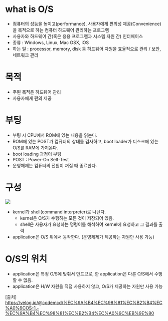 # what is O/S
- 컴퓨터의 성능을 높이고(performance), 사용자에게 편의성 제공(Convenience)을 목적으로 하는 컴퓨터 하드웨어 관리하는 프로그램
- 사용자와 하드웨어 간(혹은 응용 프로그램과 시스템 자원 간) 인터페이스
- 종류 : Windows, Linux, Mac OSX, iOS
- 하는 일 : processor, memory, disk 등 하드웨어 자원을 효율적으로 관리 / 보안, 네트워크 관리

# 목적
- 주된 목적은 하드웨어 관리
- 사용자에게 편의 제공

# 부팅 
- 부팅 시 CPU에서 ROM에 있는 내용을 읽는다.
- ROM에 있는 POST가 컴퓨터의 상태를 검사하고,  boot loader가 디스크에 있는 O/S를 RAM에 가져온다.
- boot loading 과정이 부팅
- POST : Power-On Self-Test
- 운영체제는 컴퓨터의 전원이 꺼질 때 종료한다.

# 구성
![](https://i.imgur.com/9HyimAf.png)
- kernel과 shell(command interpreter)로 나뉜다.
    - kernel은 O/S가 수행하는 모든 것이 저장되어 있음.
    - shell은 사용자가 요청하는 명령어를 해석하여 kernel에 요청하고 그 결과를 출력
- application은 O/S 위에서 동작한다. (운영체제가 제공하는 자원만 사용 가능)

# O/S의 위치
- application은 특정 O/S에 맞춰서 만드므로, 한 application은 다른 O/S에서 수행할 수 없음.
- application은 H/W 자원을 직접 사용하지 않고, O/S가 제공하는 자원만 사용 가능

[출처] https://velog.io/@codemcd/%EC%9A%B4%EC%98%81%EC%B2%B4%EC%A0%9COS-1.-%EC%9A%B4%EC%98%81%EC%B2%B4%EC%A0%9C%EB%9E%80